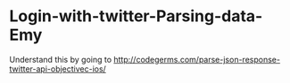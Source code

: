 # Login-with-twitter-Parsing-data-Emy
Understand this by going to http://codegerms.com/parse-json-response-twitter-api-objectivec-ios/
